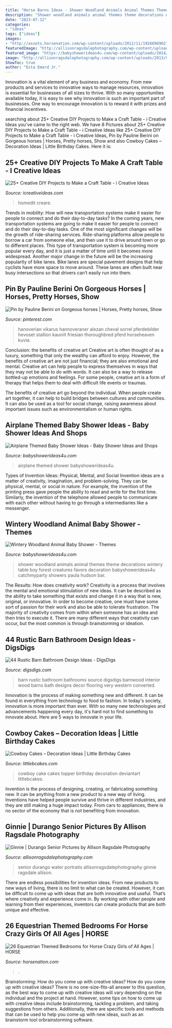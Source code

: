 ```yaml
---
title: "Horse Barns Ideas - Shower Woodland Animals Animal Themes Theme Decorations Wintery Table Boy Forest Creatures Favors Decoration Babyshowerideas4u Catchmyparty Showers Paula Hudson Bar"
description: "Shower woodland animals animal themes theme decorations wintery table boy forest creatures favors decoration babyshowerideas4u catchmyparty showers paula hudson bar"
date: "2023-07-12"
categories:
- "ideas"
tags: ["ideas"]
images:
- "http://assets.horsenation.com/wp-content/uploads/2012/11/192669690278718926_8Gw80w87_c.jpg"
featuredImage: "http://allisonragsdalephotography.com/wp-content/uploads/2013/07/allisonragsdalephotography-3187-1024x681.jpg"
featured_image: "https://babyshowerideas4u.com/wp-content/uploads/2014/01/airplane-241.jpg"
image: "http://allisonragsdalephotography.com/wp-content/uploads/2013/07/allisonragsdalephotography-3187-1024x681.jpg"
ShowToc: true
author: "Esta Emard Jr."
---
```



Innovation is a vital element of any business and economy. From new products and services to innovative ways to manage resources, innovation is essential for businesses of all sizes to thrive. With so many opportunities available today, it is easy to see why innovation is such an important part of businesses. One way to encourage innovation is to reward it with prizes and financial incentives.

	

		
searching about 25+ Creative DIY Projects to Make a Craft Table - i Creative Ideas you've came to the right web. We have 8 Pictures about 25+ Creative DIY Projects to Make a Craft Table - i Creative Ideas like 25+ Creative DIY Projects to Make a Craft Table - i Creative Ideas, Pin by Pauline Berini on Gorgeous horses | Horses, Pretty horses, Show and also Cowboy Cakes – Decoration Ideas | Little Birthday Cakes. Here it is:
		
    
## 25+ Creative DIY Projects To Make A Craft Table - I Creative Ideas

<img loading=lazy src="https://www.icreativeideas.com/wp-content/uploads/2016/09/crafttable5.jpg" onerror="this.onerror=null;this.src='https://tse1.mm.bing.net/th?id=OIP.ZInNCC_A6aRLpcH5wX9nDwHaKa&amp;pid=15.1';" alt="25+ Creative DIY Projects to Make a Craft Table - i Creative Ideas">

_Source: icreativeideas.com_

>homedit creare. 

	

Trends in mobility: How will new transportation systems make it easier for people to connect and do their day-to-day tasks?
In the coming years, new transportation systems are going to make it easier for people to connect and do their day-to-day tasks. One of the most significant changes will be the growth of ride-sharing services. Ride-sharing platforms allow people to borrow a car from someone else, and then use it to drive around town or go to different places. This type of transportation system is becoming more popular every day, and it is just a matter of time until it becomes more widespread.
Another major change in the future will be the increasing popularity of bike lanes. Bike lanes are special pavement designs that help cyclists have more space to move around. These lanes are often built near busy intersections so that drivers can’t easily run into them.

    
## Pin By Pauline Berini On Gorgeous Horses | Horses, Pretty Horses, Show

<img loading=lazy src="https://i.pinimg.com/736x/23/5c/52/235c52ca62d9c985034b160034a35783.jpg" onerror="this.onerror=null;this.src='https://tse3.mm.bing.net/th?id=OIP.VSQcont5bXiEPd-FNkFgOAHaLK&amp;pid=15.1';" alt="Pin by Pauline Berini on Gorgeous horses | Horses, Pretty horses, Show">

_Source: pinterest.com_

>hanoverian vikarus hannoveraner alezan cheval sorrel pferdebilder hevoset stallion kauniit friesian thoroughbred pferd horseheaven kuvia. 

	

Conclusion: the benefits of creative art
Creative art is often thought of as a luxury, something that only the wealthy can afford to enjoy. However, the benefits of creative art are not just financial; they are also emotional and mental.
Creative art can help people to express themselves in ways that they may not be able to do with words. It can also be a way to release bottled-up emotions and feelings. For some people, creative art is a form of therapy that helps them to deal with difficult life events or traumas.

The benefits of creative art go beyond the individual. When people create art together, it can help to build bridges between cultures and communities. It can also be used as a tool for social change, raising awareness about important issues such as environmentalism or human rights.

    
## Airplane Themed Baby Shower Ideas - Baby Shower Ideas And Shops

<img loading=lazy src="https://babyshowerideas4u.com/wp-content/uploads/2014/01/airplane-241.jpg" onerror="this.onerror=null;this.src='https://tse2.mm.bing.net/th?id=OIP.kA3GIDQGzt8yw1QgozGCTQHaE8&amp;pid=15.1';" alt="Airplane Themed Baby Shower Ideas - Baby Shower Ideas and Shops">

_Source: babyshowerideas4u.com_

>airplane themed shower babyshowerideas4u. 

	

Types of Invention Ideas: Physical, Mental, and Social
Invention ideas are a matter of creativity, imagination, and problem-solving. They can be physical, mental, or social in nature. For example, the invention of the printing press gave people the ability to read and write for the first time. Similarly, the invention of the telephone allowed people to communicate with each other without having to go through a intermediaries like a messenger.

    
## Wintery Woodland Animal Baby Shower - Themes

<img loading=lazy src="https://babyshowerideas4u.com/wp-content/uploads/2016/01/wintery-woodland-animal-baby-shower-food-table.jpg" onerror="this.onerror=null;this.src='https://tse3.mm.bing.net/th?id=OIP.ruxPEoN65rzeMvZi1vy7IAHaJ4&amp;pid=15.1';" alt="Wintery Woodland Animal Baby Shower - Themes">

_Source: babyshowerideas4u.com_

>shower woodland animals animal themes theme decorations wintery table boy forest creatures favors decoration babyshowerideas4u catchmyparty showers paula hudson bar. 

	

The Results: How does creativity work?
Creativity is a process that involves the mental and emotional stimulation of new ideas. It can be described as the ability to take something that exists and change it in a way that is new, original, or innovative. In order to become creative, one must have some sort of passion for their work and also be able to tolerate frustration. The majority of creativity comes from within when someone has an idea and then tries to execute it. There are many different ways that creativity can occur, but the most common is through brainstorming or ideation.

    
## 44 Rustic Barn Bathroom Design Ideas - DigsDigs

<img loading=lazy src="http://www.digsdigs.com/photos/rustic-barn-bathrooms-29.jpg" onerror="this.onerror=null;this.src='https://tse3.mm.bing.net/th?id=OIP.3eifer1IxdGm-7mN7CuQowAAAA&amp;pid=15.1';" alt="44 Rustic Barn Bathroom Design Ideas - DigsDigs">

_Source: digsdigs.com_

>barn rustic bathroom bathrooms source digsdigs barnwood interior wood barns bath designs decor flooring very western converted. 

	

Innovation is the process of making something new and different. It can be found in everything from technology to food to fashion. In today's society, innovation is more important than ever. With so many new technologies and advancements happening every day, it's hard not to find something to innovate about. Here are 5 ways to innovate in your life.

    
## Cowboy Cakes – Decoration Ideas | Little Birthday Cakes

<img loading=lazy src="https://www.littlebcakes.com/wp-content/uploads/2014/02/Cowboy-Cake-Ideas.jpg" onerror="this.onerror=null;this.src='https://tse1.mm.bing.net/th?id=OIP.SwowEiBcfxsJ414qzpoUcQHaJ4&amp;pid=15.1';" alt="Cowboy Cakes – Decoration Ideas | Little Birthday Cakes">

_Source: littlebcakes.com_

>cowboy cake cakes topper birthday decoration deviantart littlebcakes. 

	

Invention is the process of designing, creating, or fabricating something new. It can be anything from a new product to a new way of living. Inventions have helped people survive and thrive in different industries, and they are still making a huge impact today. From cars to appliances, there is no sector of the economy that is not benefiting from innovation.

    
## Ginnie | Durango Senior Pictures By Allison Ragsdale Photography

<img loading=lazy src="http://allisonragsdalephotography.com/wp-content/uploads/2013/07/allisonragsdalephotography-3187-1024x681.jpg" onerror="this.onerror=null;this.src='https://tse2.mm.bing.net/th?id=OIP.JN19yEnEiAw-eUWngNNLWwHaE7&amp;pid=15.1';" alt="Ginnie | Durango Senior Pictures by Allison Ragsdale Photography">

_Source: allisonragsdalephotography.com_

>senior durango water portraits allisonragsdalephotography ginnie ragsdale allison. 

	

There are endless possibilities for invention ideas. From new products to new ways of living, there is no limit to what can be created. However, it can be difficult to come up with ideas that are both innovative and useful. That’s where creativity and experience come in. By working with other people and learning from their experiences, inventors can create products that are both unique and effective.

    
## 26 Equestrian Themed Bedrooms For Horse Crazy Girls Of All Ages | HORSE

<img loading=lazy src="http://assets.horsenation.com/wp-content/uploads/2012/11/192669690278718926_8Gw80w87_c.jpg" onerror="this.onerror=null;this.src='https://tse3.mm.bing.net/th?id=OIP.bB2EstnkE_trv2yLlRFe-gHaFj&amp;pid=15.1';" alt="26 Equestrian Themed Bedrooms for Horse Crazy Girls of All Ages | HORSE">

_Source: horsenation.com_

>. 

	

Brainstorming: How do you come up with creative ideas?
How do you come up with creative ideas?
There is no one-size-fits-all answer to this question, as the best way to come up with creative ideas will vary depending on the individual and the project at hand. However, some tips on how to come up with creative ideas include brainstorming, tackling a problem, and taking suggestions from others. Additionally, there are specific tools and methods that can be used to help you come up with new ideas, such as an brainstorm tool orbrainstorming software.

